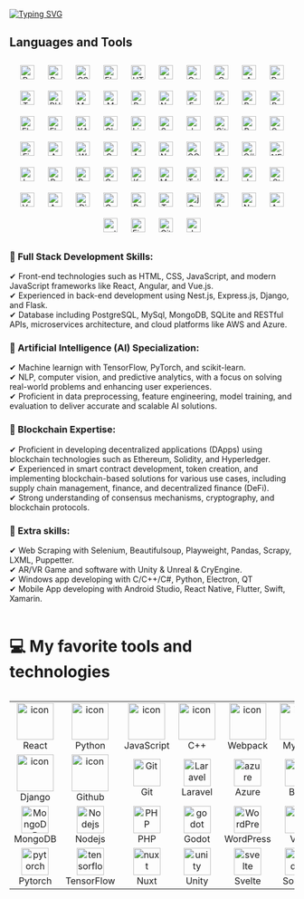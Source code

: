 [![Typing
SVG](https://readme-typing-svg.demolab.com?font=Fira+Code&weight=500&size=40&duration=3000&pause=1000&center=true&width=800&height=100&lines=Seasoned+Fullstack+developer;Talented+AI+Engineer;Ideal+Automation+Assistant;Web-based+Game+developer)](https://git.io/typing-svg)

## Languages and Tools

<div align="center">
  <a href="https://reactjs.org/" target="_blank"><img style="margin: 10px"
      src="https://profilinator.rishav.dev/skills-assets/react-original-wordmark.svg" alt="React" height="25" /></a>
  <a href="https://getbootstrap.com/docs/3.4/javascript/" target="_blank"><img style="margin: 10px"
      src="https://profilinator.rishav.dev/skills-assets/bootstrap-plain.svg" alt="Bootstrap" height="25" /></a>
  <a href="https://www.w3schools.com/css/" target="_blank"><img style="margin: 10px"
      src="https://profilinator.rishav.dev/skills-assets/css3-original-wordmark.svg" alt="CSS3" height="25" /></a>
  <a href="https://www.electronjs.org/" target="_blank"><img style="margin: 10px"
      src="https://profilinator.rishav.dev/skills-assets/electron-original.svg" alt="Electron" height="25" /></a>
  <a href="https://en.wikipedia.org/wiki/HTML5" target="_blank"><img style="margin: 10px"
      src="https://profilinator.rishav.dev/skills-assets/html5-original-wordmark.svg" alt="HTML5" height="25" /></a>
  <a href="https://www.javascript.com/" target="_blank"><img style="margin: 10px"
      src="https://profilinator.rishav.dev/skills-assets/javascript-original.svg" alt="JavaScript" height="25" /></a>
  <a href="https://www.cplusplus.com/" target="_blank"><img style="margin: 10px"
      src="https://profilinator.rishav.dev/skills-assets/cplusplus-original.svg" alt="C++" height="25" /></a>
  <a href="https://www.cprogramming.com/" target="_blank"><img style="margin: 10px"
      src="https://profilinator.rishav.dev/skills-assets/c-original.svg" alt="C" height="25" /></a>
  <a href="https://aws.amazon.com/" target="_blank"><img style="margin: 10px"
      src="https://profilinator.rishav.dev/skills-assets/amazonwebservices-original-wordmark.svg" alt="AWS"
      height="25" /></a>
  <a href="https://www.docker.com/" target="_blank"><img style="margin: 10px"
      src="https://profilinator.rishav.dev/skills-assets/docker-original-wordmark.svg" alt="Docker" height="25" /></a>
  <a href="https://www.typescriptlang.org/" target="_blank"><img style="margin: 10px"
      src="https://profilinator.rishav.dev/skills-assets/typescript-original.svg" alt="TypeScript" height="25" /></a>
  <a href="https://www.php.net/" target="_blank"><img style="margin: 10px"
      src="https://profilinator.rishav.dev/skills-assets/php-original.svg" alt="PHP" height="25" /></a>
  <a href="https://www.mysql.com/" target="_blank"><img style="margin: 10px"
      src="https://profilinator.rishav.dev/skills-assets/mysql-original-wordmark.svg" alt="MySQL" height="25" /></a>
  <a href="https://www.mongodb.com/" target="_blank"><img style="margin: 10px"
      src="https://profilinator.rishav.dev/skills-assets/mongodb-original-wordmark.svg" alt="MongoDB" height="25" /></a>
  <a href="https://www.python.org/" target="_blank"><img style="margin: 10px"
      src="https://profilinator.rishav.dev/skills-assets/python-original.svg" alt="Python" height="25" /></a>
  <a href="https://www.nginx.com/" target="_blank"><img style="margin: 10px"
      src="https://profilinator.rishav.dev/skills-assets/nginx-original.svg" alt="Nginx" height="25" /></a>
  <a href="https://expressjs.com/" target="_blank"><img style="margin: 10px"
      src="https://profilinator.rishav.dev/skills-assets/express-original-wordmark.svg" alt="Express.js"
      height="25" /></a>
  <a href="https://kubernetes.io/" target="_blank"><img style="margin: 10px"
      src="https://profilinator.rishav.dev/skills-assets/kubernetes-icon.svg" alt="Kubernetes" height="25" /></a>
  <a href="https://www.gnu.org/software/bash/" target="_blank"><img style="margin: 10px"
      src="https://profilinator.rishav.dev/skills-assets/gnu_bash-icon.svg" alt="Bash" height="25" /></a>
  <a href="https://www.raspberrypi.org/" target="_blank"><img style="margin: 10px"
      src="https://profilinator.rishav.dev/skills-assets/raspberrypi.png" alt="Raspberry Pi" height="25" /></a>
  <a href="https://www.elastic.co/" target="_blank"><img style="margin: 10px"
      src="https://profilinator.rishav.dev/skills-assets/elasticsearch.png" alt="Elastic Search" height="25" /></a>
  <a href="https://flask.palletsprojects.com/" target="_blank"><img style="margin: 10px"
      src="https://profilinator.rishav.dev/skills-assets/flask.png" alt="Flask" height="25" /></a>
  <a href="https://www.apachefriends.org/" target="_blank"><img style="margin: 10px"
      src="https://profilinator.rishav.dev/skills-assets/xampp.png" alt="XAMPP" height="25" /></a>
  <a href="https://www.chartjs.org/" target="_blank"><img style="margin: 10px"
      src="https://profilinator.rishav.dev/skills-assets/logo-title.svg" alt="Chart.js" height="25" /></a>
  <a href="https://www.linux.org/" target="_blank"><img style="margin: 10px"
      src="https://profilinator.rishav.dev/skills-assets/linux-original.svg" alt="Linux" height="25" /></a>
  <a href="https://sass-lang.com/" target="_blank"><img style="margin: 10px"
      src="https://profilinator.rishav.dev/skills-assets/sass-original.svg" alt="Sass" height="25" /></a>
  <a href="https://www.jenkins.io/" target="_blank"><img style="margin: 10px"
      src="https://profilinator.rishav.dev/skills-assets/jenkins-icon.svg" alt="Jenkins" height="25" /></a>
  <a href="https://github.com/" target="_blank"><img style="margin: 10px"
      src="https://profilinator.rishav.dev/skills-assets/git-scm-icon.svg" alt="Git" height="25" /></a>
  <a href="https://www.rabbitmq.com/" target="_blank"><img style="margin: 10px"
      src="https://profilinator.rishav.dev/skills-assets/rabbitmq-icon.svg" alt="RabbitMQ" height="25" /></a>
  <a href="https://www.gatsbyjs.com/" target="_blank"><img style="margin: 10px"
      src="https://profilinator.rishav.dev/skills-assets/gatsby.png" alt="Gatsby" height="25" /></a>
  <a href="https://firebase.google.com/" target="_blank"><img style="margin: 10px"
      src="https://profilinator.rishav.dev/skills-assets/firebase.png" alt="Firebase" height="25" /></a>
  <a href="https://www.arduino.cc/" target="_blank"><img style="margin: 10px"
      src="https://profilinator.rishav.dev/skills-assets/arduino.png" alt="Arduino" height="25" /></a>
  <a href="https://wordpress.com/" target="_blank"><img style="margin: 10px"
      src="https://profilinator.rishav.dev/skills-assets/wordpress.png" alt="WordPress" height="25" /></a>
  <a href="https://graphql.org/" target="_blank"><img style="margin: 10px"
      src="https://profilinator.rishav.dev/skills-assets/graphql.png" alt="GraphQL" height="25" /></a>
  <a href="https://www.ansible.com/" target="_blank"><img style="margin: 10px"
      src="https://profilinator.rishav.dev/skills-assets/ansible.png" alt="Ansible" height="25" /></a>
  <a href="https://nodejs.org/" target="_blank"><img style="margin: 10px"
      src="https://profilinator.rishav.dev/skills-assets/nodejs-original-wordmark.svg" alt="Node.js" height="25" /></a>
  <a href="https://cloud.google.com/" target="_blank"><img style="margin: 10px"
      src="https://profilinator.rishav.dev/skills-assets/google_cloud-icon.svg" alt="GCP" height="25" /></a>
  <a href="https://angular.io/" target="_blank"><img style="margin: 10px"
      src="https://profilinator.rishav.dev/skills-assets/angularjs-original.svg" alt="Angular" height="25" /></a>
  <a href="https://docs.microsoft.com/en-us/dotnet/csharp/" target="_blank"><img style="margin: 10px"
      src="https://profilinator.rishav.dev/skills-assets/csharp-original.svg" alt="C#" height="25" /></a>
  <a href="https://dotnet.microsoft.com/download/dotnet-framework" target="_blank"><img style="margin: 10px"
      src="https://profilinator.rishav.dev/skills-assets/dot-net-original-wordmark.svg" alt=".NET" height="25" /></a>
  <a href="https://laravel.com/" target="_blank"><img style="margin: 10px"
      src="https://profilinator.rishav.dev/skills-assets/laravel-plain-wordmark.svg" alt="Laravel" height="25" /></a>
  <a href="https://redis.io/" target="_blank"><img style="margin: 10px"
      src="https://profilinator.rishav.dev/skills-assets/redis-original-wordmark.svg" alt="Redis" height="25" /></a>
  <a href="https://redux.js.org/" target="_blank"><img style="margin: 10px"
      src="https://profilinator.rishav.dev/skills-assets/redux-original.svg" alt="Redux" height="25" /></a>
  <a href="https://opencv.org/" target="_blank"><img style="margin: 10px"
      src="https://profilinator.rishav.dev/skills-assets/opencv-icon.svg" alt="OpenCV" height="25" /></a>
  <a href="https://keras.io/" target="_blank"><img style="margin: 10px"
      src="https://profilinator.rishav.dev/skills-assets/keras.png" alt="Keras" height="25" /></a>
  <a href="https://mariadb.org/" target="_blank"><img style="margin: 10px"
      src="https://profilinator.rishav.dev/skills-assets/mariadb.png" alt="Maria DB" height="25" /></a>
  <a href="https://www.tailwindcss.com/" target="_blank"><img style="margin: 10px"
      src="https://profilinator.rishav.dev/skills-assets/tailwindcss.svg" alt="Tailwind CSS" height="25" /></a>
  <a href="https://mui.com/" target="_blank"><img style="margin: 10px"
      src="https://profilinator.rishav.dev/skills-assets/mui.png" alt="Material UI" height="25" /></a>
  <a href="https://www.java.com/" target="_blank"><img style="margin: 10px"
      src="https://profilinator.rishav.dev/skills-assets/java-original-wordmark.svg" alt="Java" height="25" /></a>
  <a href="https://styled-components.com/" target="_blank"><img style="margin: 10px"
      src="https://profilinator.rishav.dev/skills-assets/styled-components.png" alt="Styled Components"
      height="25" /></a>
  <a href="https://vuejs.org/" target="_blank"><img style="margin: 10px"
      src="https://profilinator.rishav.dev/skills-assets/vuejs-original-wordmark.svg" alt="Vue.js" height="25" /></a>
  <a href="https://www.android.com/intl/en_in/" target="_blank"><img style="margin: 10px"
      src="https://profilinator.rishav.dev/skills-assets/android-original-wordmark.svg" alt="Android" height="25" /></a>
  <a href="https://www.djangoproject.com/" target="_blank"><img style="margin: 10px"
      src="https://profilinator.rishav.dev/skills-assets/django-original.svg" alt="Django" height="25" /></a>
  <a href="https://codeigniter.com/" target="_blank"><img style="margin: 10px"
      src="https://profilinator.rishav.dev/skills-assets/codeigniter.svg" alt="CodeIgniter" height="25" /></a>
  <a href="https://www.postgresql.org/" target="_blank"><img style="margin: 10px"
      src="https://profilinator.rishav.dev/skills-assets/postgresql-original-wordmark.svg" alt="PostgreSQL"
      height="25" /></a>
  <a href="https://www.tensorflow.org/" target="_blank"><img style="margin: 10px"
      src="https://profilinator.rishav.dev/skills-assets/tensorflow-icon.svg" alt="TensorFlow" height="25" /></a>
  <a href="https://jquery.com/" target="_blank"><img style="margin: 10px"
      src="https://profilinator.rishav.dev/skills-assets/jquery.png" alt="jQuery" height="25" /></a>
  <a href="https://docs.microsoft.com/en-us/powershell/" target="_blank"><img style="margin: 10px"
      src="https://profilinator.rishav.dev/skills-assets/powershell.png" alt="PowerShell" height="25" /></a>
  <a href="https://nextjs.org/" target="_blank"><img style="margin: 10px"
      src="https://profilinator.rishav.dev/skills-assets/nextjs.png" alt="NextJS" height="25" /></a>
  <a href="https://azure.microsoft.com/en-in/" target="_blank"><img style="margin: 10px"
      src="https://profilinator.rishav.dev/skills-assets/microsoft_azure-icon.svg" alt="Azure" height="25" /></a>
  <a href="https://pytorch.org/" target="_blank"><img style="margin: 10px"
      src="https://profilinator.rishav.dev/skills-assets/pytorch-icon.svg" alt="pytorch" height="25" /></a>
  <a href="https://www.figma.com/" target="_blank"><img style="margin: 10px"
      src="https://profilinator.rishav.dev/skills-assets/figma-icon.svg" alt="Figma" height="25" /></a>
  <a href="https://about.gitlab.com/" target="_blank"><img style="margin: 10px"
      src="https://profilinator.rishav.dev/skills-assets/gitlab.svg" alt="GitLab" height="25" /></a>
  <a href="https://www.jestjs.io/" target="_blank"><img style="margin: 10px"
      src="https://profilinator.rishav.dev/skills-assets/jest.svg" alt="Jest" height="25" /></a>
</div>

<div>
  <h3>🚩 Full Stack Development Skills:</h3>
  ✔ Front-end technologies such as HTML, CSS, JavaScript, and modern JavaScript frameworks like React, Angular, and
  Vue.js.<br>
  ✔ Experienced in back-end development using Nest.js, Express.js, Django, and Flask.<br>
  ✔ Database including PostgreSQL, MySql, MongoDB, SQLite and RESTful APIs, microservices architecture, and cloud
  platforms like AWS and Azure.<br>
  <h3>🚩 Artificial Intelligence (AI) Specialization:</h3>
  ✔ Machine learnign with TensorFlow, PyTorch, and scikit-learn.<br>
  ✔ NLP, computer vision, and predictive analytics, with a focus on solving real-world problems and enhancing user
  experiences.<br>
  ✔ Proficient in data preprocessing, feature engineering, model training, and evaluation to deliver accurate and
  scalable AI solutions.<br>
  <h3>🚩 Blockchain Expertise:</h3>
  ✔ Proficient in developing decentralized applications (DApps) using blockchain technologies such as Ethereum,
  Solidity, and Hyperledger.<br>
  ✔ Experienced in smart contract development, token creation, and implementing blockchain-based solutions for various
  use cases, including supply chain management, finance, and decentralized finance (DeFi).<br>
  ✔ Strong understanding of consensus mechanisms, cryptography, and blockchain protocols.<br>
  <h3>🚩 Extra skills:</h3>
  ✔ Web Scraping with Selenium, Beautifulsoup, Playweight, Pandas, Scrapy, LXML, Puppetter.<br>
  ✔ AR/VR Game and software with Unity & Unreal & CryEngine.<br>
  ✔ Windows app developing with C/C++/C#, Python, Electron, QT<br>
  ✔ Mobile App developing with Android Studio, React Native, Flutter, Swift, Xamarin.<br>

</div>

<br />

# 💻 My favorite tools and technologies

<div style="display: flex; align-items: flex-start; align: center">
  <table align="center">
    <tr>
      <td align="center" width="96">
        <img src="https://techstack-generator.vercel.app/react-icon.svg" alt="icon" width="65" height="65" />
        <br>React
      </td>
      <td align="center" width="96">
        <a href="#macropower-tech">
          <img src="https://techstack-generator.vercel.app/python-icon.svg" alt="icon" width="65" height="65" />
        </a>
        <br>Python
      </td>
      <td align="center" width="96">
        <img src="https://techstack-generator.vercel.app/js-icon.svg" alt="icon" width="65" height="65" />
        <br>JavaScript
      </td>
      <td align="center" width="96">
        <img src="https://techstack-generator.vercel.app/cpp-icon.svg" alt="icon" width="65" height="65" />
        <br>C++
      </td>
      <td align="center" width="96">
        <img src="https://techstack-generator.vercel.app/webpack-icon.svg" alt="icon" width="65" height="65" />
        <br>Webpack
      </td>
      <td align="center" width="96">
        <img src="https://techstack-generator.vercel.app/mysql-icon.svg" alt="icon" width="65" height="65" />
        <br>MySQL
      </td>
      <td align="center" width="96">
        <img src="https://techstack-generator.vercel.app/ts-icon.svg" alt="icon" width="65" height="65" />
        <br>TypeScript
      </td>
      <td align="center" width="96">
        <img src="https://techstack-generator.vercel.app/aws-icon.svg" alt="icon" width="65" height="65" />
        <br>AWS
      </td>
      <td align="center" width="96">
        <img src="https://techstack-generator.vercel.app/csharp-icon.svg" alt="icon" width="65" height="65" />
        <br>C#
      </td>
    </tr>
    <tr>
      <td align="center" width="96">
        <img src="https://techstack-generator.vercel.app/django-icon.svg" alt="icon" width="65" height="65" />
        <br>Django
      <td align="center" width="96">
        <img src="https://techstack-generator.vercel.app/github-icon.svg" alt="icon" width="65" height="65" />
        <br>Github
      </td>
      <td align="center" width="96">
        <img src="https://user-images.githubusercontent.com/25181517/192108372-f71d70ac-7ae6-4c0d-8395-51d8870c2ef0.png"
          width="48" height="48" alt="Git" />
        <br>Git
      </td>
      <td align="center" width="96">
        <img src="https://skillicons.dev/icons?i=laravel" width="48" height="48" alt="Laravel" />
        <br>Laravel
      </td>
      <td align="center" width="96">
        <img src="https://skillicons.dev/icons?i=azure" width="48" height="48" alt="azure" />
        <br>Azure
      </td>
      <td align="center" width="96">
        <img src="https://skillicons.dev/icons?i=bots" width="48" height="48" alt="bots" />
        <br>Bots
      </td>
      <td align="center" width="96">
        <img src="https://skillicons.dev/icons?i=docker" width="48" height="48" alt="docker" />
        <br>Docker
      </td>
      <td align="center" width="96">
        <img src="https://skillicons.dev/icons?i=tailwind" width="48" height="48" alt="tailwind" />
        <br>Tailwind
      </td>
      <td align="center" width="96">
        <img src="https://skillicons.dev/icons?i=electron" width="48" height="48" alt="electron" />
        <br>Electron
      </td>
    </tr>
    <tr>
      <td align="center" width="96">
        <img src="https://skillicons.dev/icons?i=mongodb" width="48" height="48" alt="MongoDB" />
        <br>MongoDB
      </td>
      <td align="center" width="96">
        <img src="https://skillicons.dev/icons?i=nodejs" width="48" height="48" alt="Nodejs" />
        <br>Nodejs
      </td>
      </td>
      <td align="center" width="96">
        <img src="https://skillicons.dev/icons?i=php" width="48" height="48" alt="PHP" />
        <br>PHP
      </td>
      <td align="center" width="96">
        <img src="https://skillicons.dev/icons?i=godot" width="48" height="48" alt="godot" />
        <br>Godot
      </td>
      <td align="center" width="96">
        <img src="https://skillicons.dev/icons?i=wordpress" width="48" height="48" alt="WordPress" />
        <br>WordPress
      </td>
      <td align="center" width="96">
        <img src="https://skillicons.dev/icons?i=vue" width="48" height="48" alt="Vue" />
        <br>Vue
      </td>
      <td align="center" width="96">
        <img src="https://skillicons.dev/icons?i=sass" width="48" height="48" alt="Sass" />
        <br>Sass
      </td>
      <td align="center" width="96">
        <img src="https://skillicons.dev/icons?i=graphql" width="48" height="48" alt="MySQL" />
        <br>GraphQL
      </td>
      <td align="center" width="96">
        <img src="https://skillicons.dev/icons?i=postgres" width="48" height="48" alt="PostgreSQL" />
        <br>PostgreSQL
      </td>
    </tr>
    <tr>
      <td align="center" width="96">
        <img src="https://skillicons.dev/icons?i=pytorch" width="48" height="48" alt="pytorch" />
        <br>Pytorch
      </td>
      <td align="center" width="96">
        <img src="https://skillicons.dev/icons?i=tensorflow" width="48" height="48" alt="tensorflow" />
        <br>TensorFlow
      </td>
      </td>
      <td align="center" width="96">
        <img src="https://skillicons.dev/icons?i=nuxt" width="48" height="48" alt="nuxt" />
        <br>Nuxt
      </td>
      <td align="center" width="96">
        <img src="https://skillicons.dev/icons?i=unity" width="48" height="48" alt="unity" />
        <br>Unity
      </td>
      <td align="center" width="96">
        <img src="https://skillicons.dev/icons?i=svelte" width="48" height="48" alt="svelte" />
        <br>Svelte
      </td>
      <td align="center" width="96">
        <img src="https://skillicons.dev/icons?i=solidity" width="48" height="48" alt="solidity" />
        <br>Solidity
      </td>
      <td align="center" width="96">
        <img src="https://skillicons.dev/icons?i=rust" width="48" height="48" alt="rust" />
        <br>Rust
      </td>
      <td align="center" width="96">
        <!--         <img src="https://skillicons.dev/icons?i=graphql" width="48" height="48" alt="MySQL" />
      <br>GraphQL -->
      </td>
      <td align="center" width="96">
        <!--         <img src="https://skillicons.dev/icons?i=postgres" width="48" height="48" alt="PostgreSQL" />
      <br>PostgreSQL -->
      </td>
    </tr>
  </table>
  <br><br>
